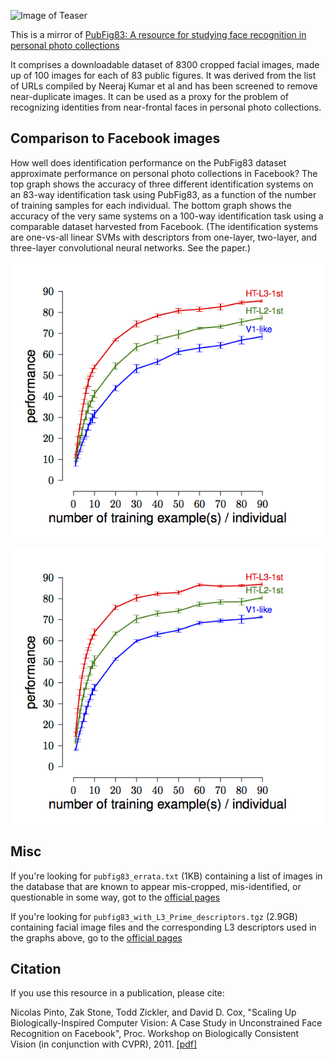![Image of Teaser](teaser.jpg)

This is a mirror of [PubFig83: A resource for studying face recognition in personal photo collections](https://vision.seas.harvard.edu/pubfig83/)

It comprises a downloadable dataset of 8300 cropped facial images, made up of 100 images for each of 83 public figures. It was derived from the list of URLs compiled by Neeraj Kumar et al and has been screened to remove near-duplicate images. It can be used as a proxy for the problem of recognizing identities from near-frontal faces in personal photo collections.

## Comparison to Facebook images

How well does identification performance on the PubFig83 dataset approximate performance on personal photo collections in Facebook? The top graph shows the accuracy of three different identification systems on an 83-way identification task using PubFig83, as a function of the number of training samples for each individual. The bottom graph shows the accuracy of the very same systems on a 100-way identification task using a comparable dataset harvested from Facebook. (The identification systems are one-vs-all linear SVMs with descriptors from one-layer, two-layer, and three-layer convolutional neural networks. See the paper.)

![graph1](PubFig83_RecogVsTraining_2011.png)

![graph2](Facebook_RecogVsTraining_2011.png)

## Misc

If you're looking for `pubfig83_errata.txt` (1KB) containing a list of images in the database that are known to appear mis-cropped, mis-identified, or questionable in some way, got to the [official pages](https://vision.seas.harvard.edu/pubfig83/)

If you're looking for `pubfig83_with_L3_Prime_descriptors.tgz` (2.9GB) containing facial image files and the corresponding L3 descriptors used in the graphs above, go to the [official pages](https://vision.seas.harvard.edu/pubfig83/)


## Citation
If you use this resource in a publication, please cite:

Nicolas Pinto, Zak Stone, Todd Zickler, and David D. Cox, "Scaling Up Biologically-Inspired Computer Vision: A Case Study in Unconstrained Face Recognition on Facebook", Proc. Workshop on Biologically Consistent Vision (in conjunction with CVPR), 2011. [[pdf]](https://vision.seas.harvard.edu/pubfig83/ScalingFaceRec_WBCV2011.pdf)